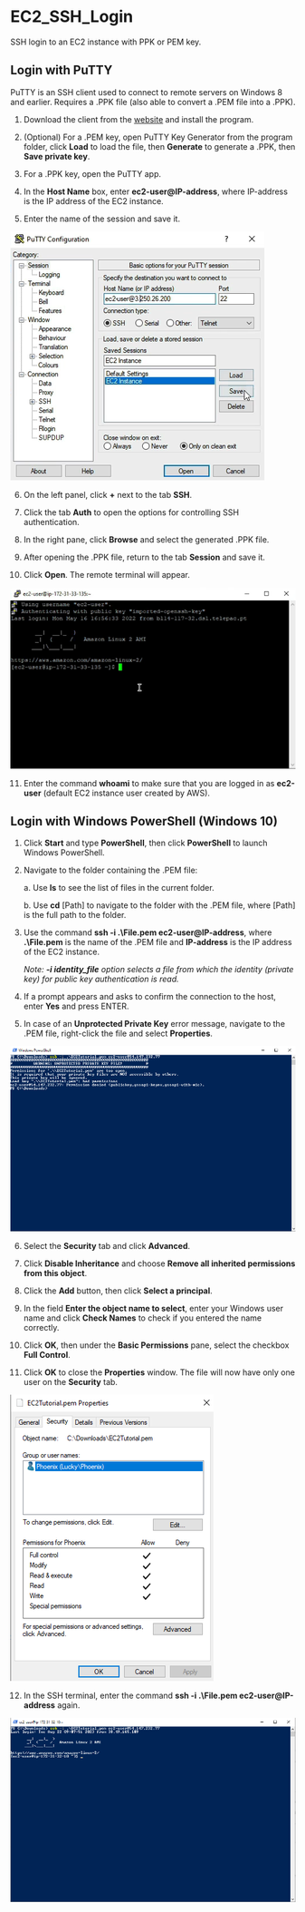 # EC2_SSH_Login

SSH login to an EC2 instance with PPK or PEM key.

## Login with PuTTY

PuTTY is an SSH client used to connect to remote servers on Windows 8 and earlier. Requires a .PPK file (also able to convert a .PEM file into a .PPK).

1. Download the client from the [website](https://www.chiark.greenend.org.uk/~sgtatham/putty/latest.html) and install the program.

2. (Optional) For a .PEM key, open PuTTY Key Generator from the program folder, click **Load** to load the file, then **Generate** to generate a .PPK, then **Save private key**.

3. For a .PPK key, open the PuTTY app.

4. In the  **Host Name** box, enter **ec2-user@IP-address**, where IP-address is the IP address of the EC2 instance.

5. Enter the name of the session and save it.

![Illustration](https://github.com/SkyOfSteel/EC2_SSH_Login/blob/main/PuTTY%20Illustration.png "Illustration of the PuTTY window")

6. On the left panel, click **+** next to the tab **SSH**.

7. Click the tab **Auth** to open the options for controlling SSH authentication.

8. In the right pane, click **Browse** and select the generated .PPK file.

9. After opening the .PPK file, return to the tab **Session** and save it.

10. Click **Open**. The remote terminal will appear.

![Illustration](https://github.com/SkyOfSteel/EC2_SSH_Login/blob/main/PuTTY%20Illustration%202.png "Illustration of the terminal window")

11. Enter the command **whoami** to make sure that you are logged in as **ec2-user** (default EC2 instance user created by AWS).

## Login with Windows PowerShell (Windows 10)

1. Click **Start** and type **PowerShell**, then click **PowerShell** to launch Windows PowerShell.

2. Navigate to the folder containing the .PEM file:

    a. Use **ls** to see the list of files in the current folder.

    b. Use **cd** [Path] to navigate to the folder with the .PEM file, where [Path] is the full path to the folder.

3. Use the command **ssh -i .\File.pem ec2-user@IP-address**, where **.\File.pem** is the name of the .PEM file and **IP-address** is the IP address of the EC2 instance.

    *Note: **-i identity_file** option selects a file from which the identity (private key) for public key authentication is read.*

4. If a prompt appears and asks to confirm the connection to the host, enter **Yes** and press ENTER.

5. In case of an **Unprotected Private Key** error message, navigate to the .PEM file, right-click the file and select **Properties**.

![Illustration](https://github.com/SkyOfSteel/EC2_SSH_Login/blob/main/SSH%20Error%20Message.png "Illustration of the SSH window with error")

6. Select the **Security** tab and click **Advanced**.

7. Click **Disable Inheritance** and choose **Remove all inherited permissions from this object**.

8. Click the **Add** button, then click **Select a principal**.

9. In the field **Enter the object name to select**, enter your Windows user name and click **Check Names** to check if you entered the name correctly.

10. Click **OK**, then under the **Basic Permissions** pane, select the checkbox **Full Control**.

11. Click **OK** to close the **Properties** window. The file will now have only one user on the **Security** tab.

![Illustration](https://github.com/SkyOfSteel/EC2_SSH_Login/blob/main/PEM%20Access%20Properties.png "Illustration of the PEM file properties")

12. In the SSH terminal, enter the command **ssh -i .\File.pem ec2-user@IP-address** again.

![Illustration](https://github.com/SkyOfSteel/EC2_SSH_Login/blob/main/SSH%20Login.png "Illustration of the successful SSH login")